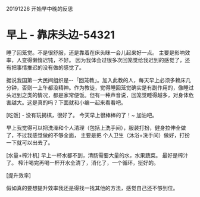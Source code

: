 20191226 开始早中晚的反思

# 早上 - 靠床头边-54321

睡了回笼觉。不是很舒服，还是靠着在床头眯一会儿起来好一点。 主要是影响效率，人变得懒惰迟钝，不好。 因为我体会过很多次回笼觉给我迟到的感觉了，还有把事情推迟的没有做的感觉了。 

据说我国第一大民间组织是--「回笼教」。加入此教的人，每天早上必须多赖床几分钟，否则一上午都没精神。作为教徒，觉得睡回笼觉确实是有副作用的，像睡过头迟到之类的情况，都是家常便饭。但有一种声音说，回笼觉睡得越多，对身体危害越大。这是真的吗？下面就和小编一起来看看吧。

[吃饭] - 没有玩揭棋，很好了。 今天早上很棒棒的了！~ 加油吧。 


早上我觉得可以把洗澡和个人清理（包括上洗手间），服装打扮，健身拉伸全做了，不过我感觉做的不够全面，   主要是把  个人卫生（沐浴+洗手间）做好，打扮一下就可以出去了。

[水量+榨汁机]  早上一杯水都不到，清肠需要大量的水，水果蔬菜。   最好是榨汁了。   榨汁喝完再喝一杯开水全清了，消化了，一个循环，挺好的。

[提升效率]  

假如真的要想提升效率我还是得找一找其他的方法，感觉自己还不够到位。

